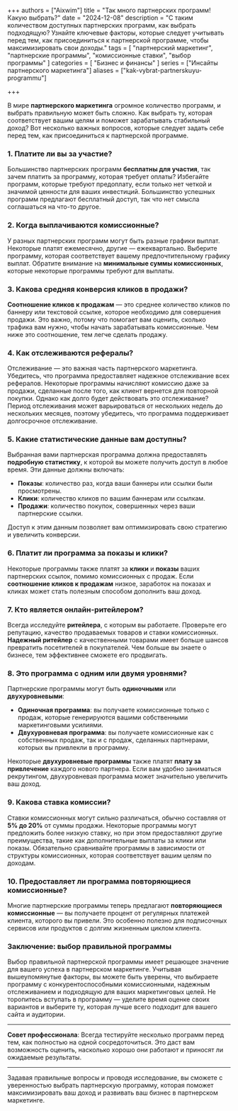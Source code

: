 +++
authors = ["Aixwim"]
title = "Так много партнерских программ! Какую выбрать?"
date = "2024-12-08"
description = "С таким количеством доступных партнерских программ, как выбрать подходящую? Узнайте ключевые факторы, которые следует учитывать перед тем, как присоединиться к партнерской программе, чтобы максимизировать свои доходы."
tags = [
  "партнерский маркетинг",
  "партнерские программы",
  "комиссионные ставки",
  "выбор программы"
]
categories = [
  "Бизнес и финансы"
]
series = ["Инсайты партнерского маркетинга"]
aliases = ["kak-vybrat-partnerskuyu-programmu"]

+++

В мире **партнерского маркетинга** огромное количество программ, и выбрать правильную может быть сложно. Как выбрать ту, которая соответствует вашим целям и поможет зарабатывать стабильный доход? Вот несколько важных вопросов, которые следует задать себе перед тем, как присоединиться к партнерской программе.

### 1. **Платите ли вы за участие?**

Большинство партнерских программ **бесплатны для участия**, так зачем платить за программу, которая требует оплаты? Избегайте программ, которые требуют предоплату, если только нет четкой и значимой ценности для ваших инвестиций. Большинство успешных программ предлагают бесплатный доступ, так что нет смысла соглашаться на что-то другое.

### 2. **Когда выплачиваются комиссионные?**

У разных партнерских программ могут быть разные графики выплат. Некоторые платят ежемесячно, другие — ежеквартально. Выберите программу, которая соответствует вашему предпочтительному графику выплат. Обратите внимание на **минимальные суммы комиссионных**, которые некоторые программы требуют для выплаты.

### 3. **Какова средняя конверсия кликов в продажи?**

**Соотношение кликов к продажам** — это среднее количество кликов по баннеру или текстовой ссылке, которое необходимо для совершения продажи. Это важно, потому что помогает вам оценить, сколько трафика вам нужно, чтобы начать зарабатывать комиссионные. Чем ниже это соотношение, тем легче сделать продажу.

### 4. **Как отслеживаются рефералы?**

Отслеживание — это важная часть партнерского маркетинга. Убедитесь, что программа предоставляет надежное отслеживание всех рефералов. Некоторые программы начисляют комиссию даже за продажи, сделанные после того, как клиент вернется для повторной покупки. Однако как долго будет действовать это отслеживание? Период отслеживания может варьироваться от нескольких недель до нескольких месяцев, поэтому убедитесь, что программа поддерживает долгосрочное отслеживание.

### 5. **Какие статистические данные вам доступны?**

Выбранная вами партнерская программа должна предоставлять **подробную статистику**, к которой вы можете получить доступ в любое время. Эти данные должны включать:

- **Показы**: количество раз, когда ваши баннеры или ссылки были просмотрены.
- **Клики**: количество кликов по вашим баннерам или ссылкам.
- **Продажи**: количество покупок, совершенных через ваши партнерские ссылки.

Доступ к этим данным позволяет вам оптимизировать свою стратегию и увеличить конверсии.

### 6. **Платит ли программа за показы и клики?**

Некоторые программы также платят за **клики** и **показы** ваших партнерских ссылок, помимо комиссионных с продаж. Если **соотношение кликов к продажам** низкое, заработок на показах и кликах может стать полезным способом дополнить ваш доход.

### 7. **Кто является онлайн-ритейлером?**

Всегда исследуйте **ритейлера**, с которым вы работаете. Проверьте его репутацию, качество продаваемых товаров и ставки комиссионных. **Надежный ритейлер** с качественными товарами имеет больше шансов превратить посетителей в покупателей. Чем больше вы знаете о бизнесе, тем эффективнее сможете его продвигать.

### 8. **Это программа с одним или двумя уровнями?**

Партнерские программы могут быть **одиночными** или **двухуровневыми**:

- **Одиночная программа**: вы получаете комиссионные только с продаж, которые генерируются вашими собственными маркетинговыми усилиями.
- **Двухуровневая программа**: вы получаете комиссионные как с собственных продаж, так и с продаж, сделанных партнерами, которых вы привлекли в программу.

Некоторые **двухуровневые программы** также платят **плату за привлечение** каждого нового партнера. Если вам удобно заниматься рекрутингом, двухуровневая программа может значительно увеличить ваш доход.

### 9. **Какова ставка комиссии?**

Ставки комиссионных могут сильно различаться, обычно составляя от **5% до 20%** от суммы продажи. Некоторые программы могут предложить более низкую ставку, но при этом предоставляют другие преимущества, такие как дополнительные выплаты за клики или показы. Обязательно сравнивайте программы в зависимости от структуры комиссионных, которая соответствует вашим целям по доходам.

### 10. **Предоставляет ли программа повторяющиеся комиссионные?**

Многие партнерские программы теперь предлагают **повторяющиеся комиссионные** — вы получаете процент от регулярных платежей клиента, которого вы привели. Это особенно полезно для подписочных сервисов или продуктов с долгим жизненным циклом клиента.

### Заключение: выбор правильной программы

Выбор правильной партнерской программы имеет решающее значение для вашего успеха в партнерском маркетинге. Учитывая вышеупомянутые факторы, вы можете быть уверены, что выбираете программу с конкурентоспособными комиссионными, надежным отслеживанием и подходящую для ваших маркетинговых целей. Не торопитесь вступать в программу — уделите время оценке своих вариантов и выберите ту, которая лучше всего подходит для вашего сайта и аудитории.

---

**Совет профессионала**: Всегда тестируйте несколько программ перед тем, как полностью на одной сосредоточиться. Это даст вам возможность оценить, насколько хорошо они работают и приносят ли ожидаемые результаты.

---

Задавая правильные вопросы и проводя исследование, вы сможете с уверенностью выбрать партнерскую программу, которая поможет максимизировать ваш доход и развивать ваш бизнес в партнерском маркетинге.
